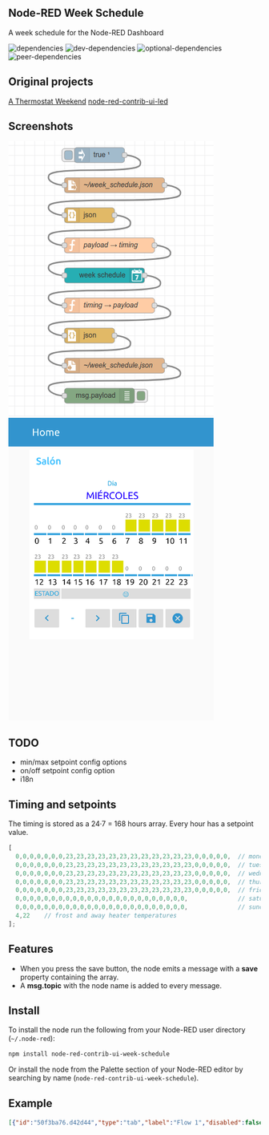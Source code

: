 ## Node-RED Week Schedule

A week schedule for the Node-RED Dashboard

![dependencies](https://img.shields.io/david/vicnala/node-red-contrib-ui-week-schedule.svg?style=flat-square)
![dev-dependencies](https://img.shields.io/david/dev/vicnala/node-red-contrib-ui-week-schedule.svg?style=flat-square)
![optional-dependencies](https://img.shields.io/david/optional/vicnala/node-red-contrib-ui-week-schedule.svg?style=flat-square)
![peer-dependencies](https://img.shields.io/david/peer/vicnala/node-red-contrib-ui-week-schedule.svg?style=flat-square)

## Original projects

[A Thermostat Weekend](https://tech.scargill.net/tag/a-node-red-dashboard-thermostat-in-the-making/)
[node-red-contrib-ui-led](https://flows.nodered.org/node/node-red-contrib-ui-led)

## Screenshots

![Examples Image](images/examples.png)
![UI Image](images/ui.png)

## TODO

* min/max setpoint config options
* on/off setpoint config option
* i18n

## Timing and setpoints

The timing is stored as a 24·7 = 168 hours array. Every hour has a setpoint value.

```js
[
  0,0,0,0,0,0,0,23,23,23,23,23,23,23,23,23,23,23,23,0,0,0,0,0,  // monday
  0,0,0,0,0,0,0,23,23,23,23,23,23,23,23,23,23,23,23,0,0,0,0,0,  // tuesday
  0,0,0,0,0,0,0,23,23,23,23,23,23,23,23,23,23,23,23,0,0,0,0,0,  // wednesday
  0,0,0,0,0,0,0,23,23,23,23,23,23,23,23,23,23,23,23,0,0,0,0,0,  // thursday
  0,0,0,0,0,0,0,23,23,23,23,23,23,23,23,23,23,23,23,0,0,0,0,0,  // friday
  0,0,0,0,0,0,0,0,0,0,0,0,0,0,0,0,0,0,0,0,0,0,0,0,              // saturday
  0,0,0,0,0,0,0,0,0,0,0,0,0,0,0,0,0,0,0,0,0,0,0,0,              // sunday
  4,22    // frost and away heater temperatures
];
```
## Features

* When you press the save button, the node emits a message with a **save** property containing the array.
* A **msg.topic** with the node name is added to every message.

## Install

To install the node run the following from your Node-RED user directory (`~/.node-red`):
```bash
npm install node-red-contrib-ui-week-schedule
```

Or install the node from the Palette section of your Node-RED editor by searching by name (`node-red-contrib-ui-week-schedule`).

## Example

```json
[{"id":"50f3ba76.d42d44","type":"tab","label":"Flow 1","disabled":false,"info":""},{"id":"20cc9134.d017fe","type":"debug","z":"50f3ba76.d42d44","name":"","active":true,"tosidebar":true,"console":false,"tostatus":false,"complete":"false","x":190,"y":540,"wires":[]},{"id":"4c56c509.b197ac","type":"ui_week_schedule","z":"50f3ba76.d42d44","group":"4501e1fb.1f3b5","order":0,"label":"","name":"","width":0,"height":0,"x":200,"y":300,"wires":[["7995e074.3eea6"]]},{"id":"ede1d388.6f1df","type":"json","z":"50f3ba76.d42d44","name":"","property":"payload","action":"","pretty":false,"x":170,"y":180,"wires":[["950fb1a1.b9919"]]},{"id":"793789b2.67c848","type":"file in","z":"50f3ba76.d42d44","name":"~/week_schedule.json","filename":"/home/victor/week_schedule.json","format":"utf8","chunk":false,"sendError":false,"encoding":"none","x":220,"y":120,"wires":[["ede1d388.6f1df"]]},{"id":"950fb1a1.b9919","type":"function","z":"50f3ba76.d42d44","name":"payload → timing","func":"msg.timing = msg.payload;\nreturn msg;","outputs":1,"noerr":0,"x":210,"y":240,"wires":[["4c56c509.b197ac"]]},{"id":"ea7be167.3838f","type":"inject","z":"50f3ba76.d42d44","name":"","topic":"","payload":"true","payloadType":"bool","repeat":"","crontab":"","once":true,"onceDelay":0.1,"x":190,"y":60,"wires":[["793789b2.67c848"]]},{"id":"7995e074.3eea6","type":"function","z":"50f3ba76.d42d44","name":"timing → payload","func":"if (msg.save) {\n    msg.payload = msg.save;\n    return msg;\n}","outputs":1,"noerr":0,"x":210,"y":360,"wires":[["8ff0280c.5f4c18"]]},{"id":"922ff897.9ba0b8","type":"file","z":"50f3ba76.d42d44","name":"~/week_schedule.json","filename":"/home/victor/week_schedule.json","appendNewline":false,"createDir":false,"overwriteFile":"true","encoding":"none","x":220,"y":480,"wires":[["20cc9134.d017fe"]]},{"id":"8ff0280c.5f4c18","type":"json","z":"50f3ba76.d42d44","name":"","property":"payload","action":"str","pretty":false,"x":170,"y":420,"wires":[["922ff897.9ba0b8"]]},{"id":"4501e1fb.1f3b5","type":"ui_group","z":"","name":"Salón","tab":"4d9a93e1.0bf18c","disp":true,"width":"6","collapse":false},{"id":"4d9a93e1.0bf18c","type":"ui_tab","z":"","name":"Home","icon":"dashboard","disabled":false,"hidden":false}]
```
